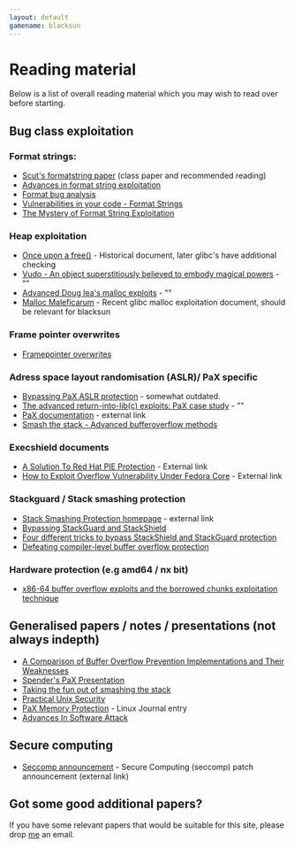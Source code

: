 ```yaml
---
layout: default
gamename: blacksun
---
```

Reading material
================

Below is a list of overall reading material which you may wish to read
over before starting.

Bug class exploitation
----------------------

### Format strings:

-   [Scut's formatstring paper][] (class paper and recommended reading)
-   [Advances in format string exploitation][]
-   [Format bug analysis][]
-   [Vulnerabilities in your code - Format Strings][]
-   [The Mystery of Format String Exploitation][]

### Heap exploitation

-   [Once upon a free()][] - Historical document, later glibc's have
    additional checking
-   [Vudo - An object superstitiously believed to embody magical
    powers][] - ""
-   [Advanced Doug lea's malloc exploits][] - ""
-   [Malloc Maleficarum][] - Recent glibc malloc exploitation document,
    should be relevant for blacksun

### Frame pointer overwrites

-   [Framepointer overwrites][]

### Adress space layout randomisation (ASLR)/ PaX specific

-   [Bypassing PaX ASLR protection][] - somewhat outdated.
-   [The advanced return-into-lib(c) exploits: PaX case study][] - ""
-   [PaX documentation][] - external link
-   [Smash the stack - Advanced bufferoverflow methods][]

### Execshield documents

-   [A Solution To Red Hat PIE Protection][] - External link
-   [How to Exploit Overflow Vulnerability Under Fedora Core][] -
    External link

### Stackguard / Stack smashing protection

-   [Stack Smashing Protection homepage][] - external link
-   [Bypassing StackGuard and StackShield][]
-   [Four different tricks to bypass StackShield and StackGuard protection][]
-   [Defeating compiler-level buffer overflow protection][]

### Hardware protection (e.g amd64 / nx bit)

-   [x86-64 buffer overflow exploits and the borrowed chunks exploitation technique][]

Generalised papers / notes / presentations (not always indepth)
---------------------------------------------------------------

-   [A Comparison of Buffer Overflow Prevention Implementations and Their Weaknesses][]
-   [Spender's PaX Presentation][]
-   [Taking the fun out of smashing the stack][]
-   [Practical Unix Security][]
-   [PaX Memory Protection][] - Linux Journal entry
-   [Advances In Software Attack][]

Secure computing
----------------

-   [Seccomp announcement][] - Secure Computing (seccomp) patch announcement (external link)

Got some good additional papers?
--------------------------------

If you have some relevant papers that would be suitable for this site,
please drop [me][] an email.

  [Scut's formatstring paper]: papers/formatstring-1.2.tar.gz
  [Advances in format string exploitation]: papers/p59-0x07.txt
  [Format bug analysis]: papers/format-bug-analysis.pdf
  [Vulnerabilities in your code - Format Strings]: papers/core_format_strings.pdf
  [The Mystery of Format String Exploitation]: papers/rebel-formatstring.txt
  [Once upon a free()]: papers/p57-0x09
  [Vudo - An object superstitiously believed to embody magical powers]: papers/p57-0x08
  [Advanced Doug lea's malloc exploits]: papers/p61-0x06_Advanced_malloc_exploits.txt
  [Malloc Maleficarum]: papers/MallocMaleficarum.txt
  [Framepointer overwrites]: papers/P55-08
  [Bypassing PaX ASLR protection]: papers/p59-0x09.txt
  [The advanced return-into-lib(c) exploits: PaX case study]: papers/p58-0x04
  [PaX documentation]: http://pax.grsecurity.net/docs/
  [Smash the stack - Advanced bufferoverflow methods]: papers/smash_the_stack_advanced_bufferoverflow_methods.txt
  [A Solution To Red Hat PIE Protection]: http://www.hackinthebox.org/print.php?sid=15604
  [How to Exploit Overflow Vulnerability Under Fedora Core]: http://neworder.box.sk/newsread.php?newsid=13007
  [Stack Smashing Protection homepage]: http://www.research.ibm.com/trl/projects/security/ssp/
  [Bypassing StackGuard and StackShield]: papers/p56-0x05
  [Four different tricks to bypass StackShield and StackGuard protection]: papers/StackguardPaper.pdf
  [Defeating compiler-level buffer overflow protection]: papers/alexander0506.pdf
  [x86-64 buffer overflow exploits and the borrowed chunks exploitation technique]: papers/no-nx.pdf
  [A Comparison of Buffer Overflow Prevention Implementations and Their Weaknesses]: papers/Buffer_Overflow_Prevention.ppt
  [Spender's PaX Presentation]: papers/PaX-presentation.ppt
  [Taking the fun out of smashing the stack]: papers/smashing.sxi
  [Practical Unix Security]: papers/practical_unix_security.pdf
  [PaX Memory Protection]: papers/PaX_Memory_Protection.pdf
  [Advances In Software Attack]: papers/advancesinsoftwareattacks.pdf
  [Seccomp announcement]: http://kerneltrap.org/node/4005
  [me]: mailto:andrewg@felinemenace.org

